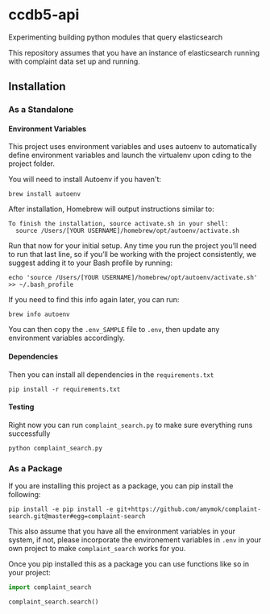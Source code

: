 # ccdb5-api
Experimenting building python modules that query elasticsearch

This repository assumes that you have an instance of elasticsearch running with complaint data set up and running.

## Installation

### As a Standalone

#### Environment Variables
This project uses environment variables and uses autoenv to automatically define environment variables and launch the virtualenv upon cding to the project folder.

You will need to install Autoenv if you haven't:
```shell
brew install autoenv
```

After installation, Homebrew will output instructions similar to:

```shell
To finish the installation, source activate.sh in your shell:
  source /Users/[YOUR USERNAME]/homebrew/opt/autoenv/activate.sh
```

Run that now for your initial setup. Any time you run the project you’ll need to run that last line, so if you’ll be working with the project consistently, we suggest adding it to your Bash profile by running:
```
echo 'source /Users/[YOUR USERNAME]/homebrew/opt/autoenv/activate.sh' >> ~/.bash_profile
```

If you need to find this info again later, you can run:
```shell
brew info autoenv
```

You can then copy the `.env_SAMPLE` file to `.env`, then update any environment variables accordingly.

#### Dependencies
Then you can install all dependencies in the `requirements.txt`
```shell
pip install -r requirements.txt
```

#### Testing
Right now you can run `complaint_search.py` to make sure everything runs successfully
```
python complaint_search.py
```

### As a Package
If you are installing this project as a package, you can pip install the following:
```shell
pip install -e pip install -e git+https://github.com/amymok/complaint-search.git@master#egg=complaint-search
```

This also assume that you have all the environment variables in your system, if not, please incorporate the environement variables in `.env` in your own project to make `complaint_search` works for you.

Once you pip installed this as a package you can use functions like so in your project:
```python
import complaint_search

complaint_search.search()
```
